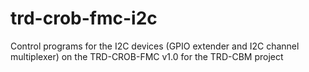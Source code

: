 # trd-crob-fmc-i2c
Control programs for the I2C devices (GPIO extender and I2C channel multiplexer) on the TRD-CROB-FMC v1.0 for the TRD-CBM project
